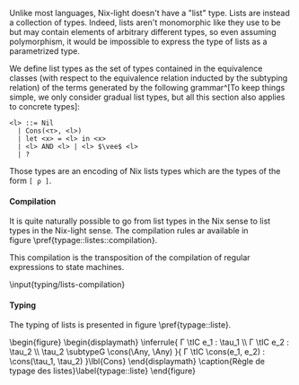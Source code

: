 Unlike most languages, Nix-light doesn't have a "list" type. Lists are instead a
collection of types.
Indeed, lists aren't monomorphic like they use to be but may contain elements
of arbitrary different types, so even assuming polymorphism, it would be
impossible to express the type of lists as a parametrized type.

<!--- List types may be reduced to the following grammar (modulo the equivalence --->
<!--- relation inducted by subtyping)^[To keep things simple, we only consider --->
<!--- gradual list types, but all this section also applies to concrete types]: --->
We define list types as the set of types contained in the equivalence classes
(with respect to the equivalence relation inducted by the subtyping relation)
of the terms generated by the following grammar^[To keep things simple, we only
consider gradual list types, but all this section also applies to concrete
types]:

```
<l> ::= Nil
  | Cons(<τ>, <l>)
  | let <x> = <l> in <x>
  | <l> AND <l> | <l> $\vee$ <l>
  | ?
```

Those types are an encoding of Nix lists types which are the types of the form
`[ ρ ]`.

#### Compilation

It is quite naturally possible to go from list types in the Nix sense to list
types in the Nix-light sense. The compilation rules ar available in
figure \pref{typage::listes::compilation}.

This compilation is the transposition of the compilation of regular expressions
to state machines.

\input{typing/lists-compilation}

#### Typing

The typing of lists is presented in figure \pref{typage::liste}.

\begin{figure}
  \begin{displaymath}
    \inferrule{
      Γ \tIC e_1 : \tau_1 \\\\ Γ \tIC e_2 : \tau_2 \\\\
      \tau_2 \subtypeG \cons(\Any, \Any)
    }{
      Γ \tIC \cons(e_1, e_2) : \cons(\tau_1, \tau_2)
    }\lbl{Cons}
  \end{displaymath}
  \caption{Règle de typage des listes}\label{typage::liste}
\end{figure}
